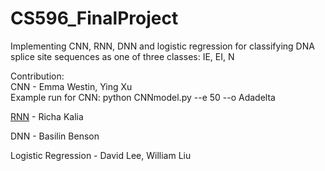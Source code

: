 # CS596_FinalProject
Implementing CNN, RNN, DNN and logistic regression for classifying DNA splice site sequences as one of three classes: IE, EI, N 

Contribution:  
CNN - Emma Westin, Ying Xu  
      Example run for CNN: python CNNmodel.py --e 50 --o Adadelta   
  
[RNN](RNN) - Richa Kalia<br>
  
DNN - Basilin Benson  
  
Logistic Regression - David Lee, William Liu  

